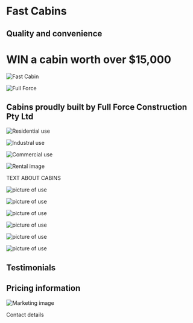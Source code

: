 # Fast Cabins #
## Quality and convenience ##

# WIN a cabin worth over $15,000 #

![Fast Cabin]()

![Full Force]()

## Cabins proudly built by Full Force Construction Pty Ltd ##

![Residential use](http://lorempixel.com/g/400/200/abstract "")

![Industral use](http://lorempixel.com/g/400/200/abstract "")

![Commercial use](http://lorempixel.com/g/400/200/abstract "")

![Rental image](http://lorempixel.com/g/400/200/abstract "")

TEXT ABOUT CABINS

![picture of use](http://lorempixel.com/g/400/200/abstract "")

![picture of use](http://lorempixel.com/g/400/200/abstract "")

![picture of use](http://lorempixel.com/g/400/200/abstract "")

![picture of use](http://lorempixel.com/g/400/200/abstract "")

![picture of use](http://lorempixel.com/g/400/200/abstract "")

![picture of use](http://lorempixel.com/g/400/200/abstract "")

## Testimonials ##

## Pricing information ##

![Marketing image](http://lorempixel.com/g/991/400/abstract "")

Contact details